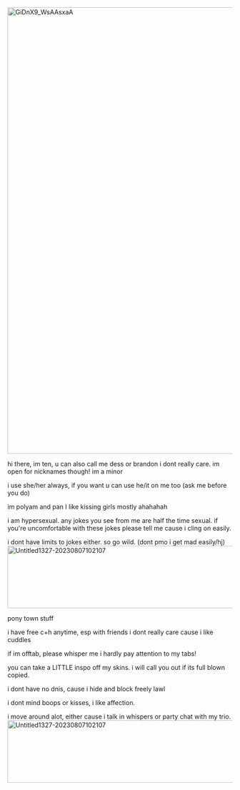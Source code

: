 <img width="1000" height="1000" alt="GiDnX9_WsAAsxaA" src="https://github.com/user-attachments/assets/eb4d9c54-4cf4-4cc2-af8a-bc78c0884d85" />






hi there, im ten, u can also call me dess or brandon i dont really care. im open for nicknames though! im a minor

i use she/her always, if you want u can use he/it on me too (ask me before you do)

im polyam and pan I like kissing girls mostly ahahahah

i am hypersexual. any jokes you see from me are half the time sexual. if you're uncomfortable with these jokes please tell me cause i cling on easily.

i dont have limits to jokes either. so go wild. (dont pmo i get mad easily/hj)
<img width="1000000" height="140" alt="Untitled1327-20230807102107" src="https://github.com/user-attachments/assets/1eef9d9e-f4e3-45c1-bf6b-cb29d45acfd3" />

pony town stuff

i have free c+h anytime, esp with friends i dont really care cause i like cuddles

if im offtab, please whisper me i hardly pay attention to my tabs!

you can take a LITTLE inspo off my skins. i will call you out if its full blown copied. 

i dont have no dnis, cause i hide and block freely lawl 

i dont mind boops or kisses, i like affection.

i move around alot, either cause i talk in whispers or party chat with my trio.
<img width="10000000" height="140" alt="Untitled1327-20230807102107" src="https://github.com/user-attachments/assets/860d5a2e-7a13-4dbb-90fb-299aac5079a7" />


